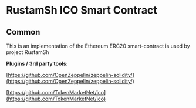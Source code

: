 # RustamSh ICO Smart Contract

## Common

This is an implementation of the Ethereum ERC20 smart-contract is used by project RustamSh

<b>Plugins / 3rd party tools:</b>

[https://github.com/OpenZeppelin/zeppelin-solidity/](https://github.com/OpenZeppelin/zeppelin-solidity/)

[https://github.com/TokenMarketNet/ico](https://github.com/TokenMarketNet/ico)